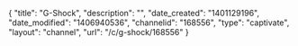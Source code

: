 {
    "title": "G-Shock",
    "description": "",
    "date_created": "1401129196",
    "date_modified": "1406940536",
    "channelid": "168556",
    "type": "captivate",
    "layout": "channel",
    "url": "\/c\/g-shock\/168556"
}